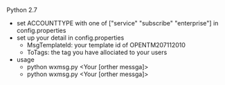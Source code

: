 
Python 2.7

- set ACCOUNTTYPE with one of ["service"  "subscribe"  "enterprise"] in config.properties
- set up your detail in config.properties
	- MsgTemplateId:  your template id of OPENTM207112010
	- ToTags: the tag you have allociated to your users
- usage
	- python wxmsg.py <Your [orther messga]>
	- python wxmsg.py <alarmurl> <severity> <alertType> <alertDate> <device> <monitorGroup> <Your [orther messga]>
